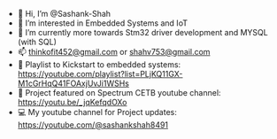 - 👋 Hi, I’m @Sashank-Shah
- 👀 I’m interested in Embedded Systems and IoT 
- 🌱 I’m currently more towards Stm32 driver development and MYSQL (with SQL)
- 📫 thinkofit452@gmail.com or shahv753@gmail.com
- 🔔 Playlist to Kickstart to embedded systems: https://youtube.com/playlist?list=PLjKQ11GX-M1cGrHqQ41FOAxjUvJi1WSHs
- 👀 Project featured on Spectrum CETB youtube channel: https://youtu.be/_jqKefqdOXo
- 💻 My youtube channel for Project updates: https://youtube.com/@sashankshah8491

<!---
Sashank-Shah/Sashank-Shah is a ✨ special ✨ repository because its `README.md` (this file) appears on your GitHub profile.
You can click the Preview link to take a look at your changes.
--->
